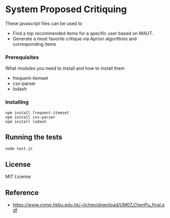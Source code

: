 # System Proposed Critiquing

These javascript files can be used to
- Find a top recommended items for a specific user based on MAUT.
- Generate a most favorite critique via Apriori algorithms and corresponding items


### Prerequisites

What modules you need to install and how to install them

- frequent-itemset
- csv-parser
- lodash

### Installing
```
npm install frequent-itemset
npm install csv-parser
npm install lodash
```

## Running the tests
```
node test.js
```


## License
 MIT License 

## Reference

* https://www.comp.hkbu.edu.hk/~lichen/download/UM07_ChenPu_final.pdf
